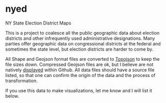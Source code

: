 nyed
====

NY State Election District Maps


This is a project to coalesce all the public geographic data about election districts and other infrequently used administrative designations. Many parties offer geographic data on congressional districts at the federal and sometimes the state level, but election districts are harder to come by.

All Shape and Geojson format files are converted to [Topojson](https://github.com/mbostock/topojson/wiki) to keep the file sizes down. Compressed Geojson files are ok, but I believe are not natively [displayed](https://github.com/blog/1541-geojson-rendering-improvements) within Github. All data files should have a source file listed, so that one can confirm the origin of the data and the process of transformation.


If you use this data to make visualizations, let me know and I will list it below.


